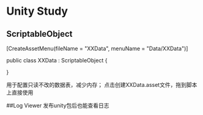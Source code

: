 # Unity Study
## ScriptableObject
  
  [CreateAssetMenu(fileName = "XXData", menuName = "Data/XXData")]
  
  public class XXData : ScriptableObject {
    
  }
  
  用于配置只读不改的数据表，减少内存；
  点击创建XXData.asset文件，拖到脚本上直接使用

##Log Viewer
  发布unity包后也能查看日志
  
 
